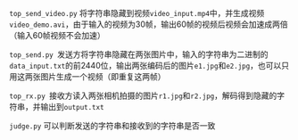 ```top_send_video.py``` 将字符串隐藏到视频```video_input.mp4```中，并生成视频```video_demo.avi```，由于输入的视频为30帧，输出60帧的视频后视频会加速成两倍（输入60帧视频不会加速）

```top_send.py ```发送方将字符串隐藏在两张图片中，输入的字符串为二进制的```data_input.txt```的前2440位，输出两张编码后的图片```e1.jpg```和```e2.jpg```，也可以只用这两张图片生成一个视频（即重复这两帧）

```top_rx.py ```接收方读入两张相机拍摄的图片```r1.jpg```和```r2.jpg```，解码得到隐藏的字符串，并输出到```output.txt```

```judge.py``` 可以判断发送的字符串和接收到的字符串是否一致